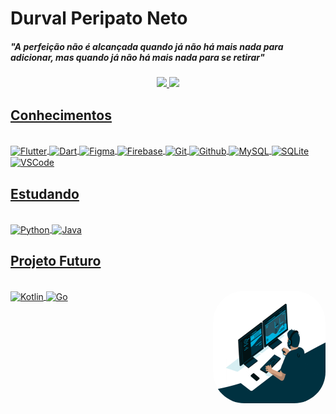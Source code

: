 <h1> Durval Peripato Neto </h1>
<h5><i>"A perfeição não é alcançada quando já não há mais nada para adicionar, mas quando já não há mais nada para se retirar"</i></h5>
<div align="center">
  <a href="https://github.com/durvalperipato">
  <img height="180em" src="https://github-readme-stats.vercel.app/api?username=durvalperipato&show_icons=true&theme=merko&include_all_commits=true&count_private=true"/>
  <img height="180em" src="https://github-readme-stats.vercel.app/api/top-langs/?username=durvalperipato&layout=compact&langs_count=7&theme=dark"/>
 </div>
 


<h2>Conhecimentos</h2>
<div style="display: inline_block"><br>
<div align="left">
  <img align="center" alt="Flutter" height="50" width="50" src="https://cdn.jsdelivr.net/gh/devicons/devicon/icons/flutter/flutter-original.svg"/>
  <img align="center" alt="Dart" height="50" width="50" src="https://cdn.jsdelivr.net/gh/devicons/devicon/icons/dart/dart-original-wordmark.svg"/>  
  <img align="center" alt="Figma" height="50" width="50" src="https://cdn.jsdelivr.net/gh/devicons/devicon/icons/figma/figma-original.svg"/>
  <img align="center" alt="Firebase" height="50" width="50" src="https://cdn.jsdelivr.net/gh/devicons/devicon/icons/firebase/firebase-plain-wordmark.svg"/>
  <img align="center" alt="Git" height="50" width="50" src="https://cdn.jsdelivr.net/gh/devicons/devicon/icons/git/git-original-wordmark.svg"/>
  <img align="center" alt="Github" height="50" width="50" src="https://cdn.jsdelivr.net/gh/devicons/devicon/icons/github/github-original-wordmark.svg"/>
  <img align="center" alt="MySQL" height="50" width="50" src="https://cdn.jsdelivr.net/gh/devicons/devicon/icons/mysql/mysql-original-wordmark.svg"/>
  <img align="center" alt="SQLite" height="50" width="50" src="https://cdn.jsdelivr.net/gh/devicons/devicon/icons/sqlite/sqlite-original-wordmark.svg"/>
  <img align="center" alt="VSCode" height="50" width="50" src="https://cdn.jsdelivr.net/gh/devicons/devicon/icons/vscode/vscode-original-wordmark.svg"/>
</div>

<h2>Estudando</h2>
<div style="display: inline_block"><br>
   <img align="center" alt="Python" height="50" width="50" src="https://cdn.jsdelivr.net/gh/devicons/devicon/icons/python/python-original.svg"/>
   <img align="center" alt="Java" height="50" width="50" src="https://cdn.jsdelivr.net/gh/devicons/devicon/icons/java/java-original-wordmark.svg"/>
</div>  

<h2>Projeto Futuro</h2>
<div style="display: inline_block"><br>
   <img align="center" alt="Kotlin" height="50" width="50" src="https://cdn.jsdelivr.net/gh/devicons/devicon/icons/kotlin/kotlin-original.svg"/>
   <img align="center" alt="Go" height="50" width="50" src="https://cdn.jsdelivr.net/gh/devicons/devicon/icons/go/go-original.svg"/>
    <img align="right" alt="Coding-gif" height="180" width="180" style="border-radius:50px" src="https://github.com/durvalperipato/durvalperipato/blob/main/programmer.gif">
</div>  
